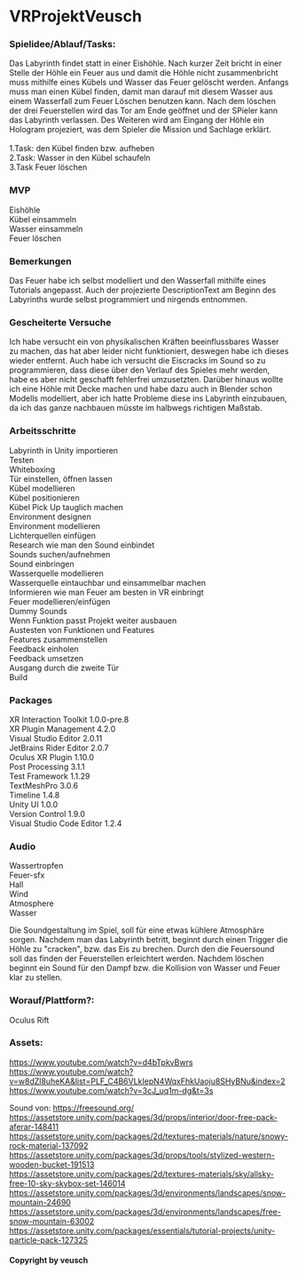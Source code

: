 # VRProjektVeusch

### Spielidee/Ablauf/Tasks: 
Das Labyrinth findet statt in einer Eishöhle. Nach kurzer Zeit bricht in einer Stelle der Höhle ein Feuer aus und damit die Höhle nicht zusammenbricht muss mithilfe eines Kübels und Wasser das Feuer gelöscht werden. Anfangs muss man einen Kübel finden, damit man darauf mit diesem Wasser aus einem Wasserfall zum Feuer Löschen benutzen kann. Nach dem löschen der drei Feuerstellen wird das Tor am Ende geöffnet und der SPieler kann das Labyrinth verlassen. Des Weiteren wird am Eingang der Höhle ein Hologram projeziert, was dem Spieler die Mission und Sachlage erklärt.<br> <br>
1.Task: den Kübel finden bzw. aufheben <br>
2.Task: Wasser in den Kübel schaufeln<br>
3.Task Feuer löschen<br>

### MVP
Eishöhle<br>
Kübel einsammeln<br>
Wasser einsammeln<br>
Feuer löschen<br>

### Bemerkungen
Das Feuer habe ich selbst modelliert und den Wasserfall mithilfe eines Tutorials angepasst. Auch der projezierte DescriptionText am Beginn des Labyrinths wurde selbst programmiert und nirgends entnommen.

### Gescheiterte Versuche
Ich habe versucht ein von physikalischen Kräften beeinflussbares Wasser zu machen, das hat aber leider nicht funktioniert, deswegen habe ich dieses wieder entfernt. Auch habe ich versucht die Eiscracks im Sound so zu programmieren, dass diese über den Verlauf des Spieles mehr werden, habe es aber nicht geschafft fehlerfrei umzusetzten. Darüber hinaus wollte ich eine Höhle mit Decke machen und habe dazu auch in Blender schon Modells modelliert, aber ich hatte Probleme diese ins Labyrinth einzubauen, da ich das ganze nachbauen müsste im halbwegs richtigen Maßstab.


### Arbeitsschritte
Labyrinth in Unity importieren<br>
Testen<br>
Whiteboxing<br>
Tür einstellen, öffnen lassen<br>
Kübel modellieren<br>
Kübel positionieren<br>
Kübel Pick Up tauglich machen<br>
Environment designen<br>
Environment modellieren<br>
Lichterquellen einfügen<br>
Research wie man den Sound einbindet<br>
Sounds suchen/aufnehmen<br>
Sound einbringen<br>
Wasserquelle modellieren<br>
Wasserquelle eintauchbar und einsammelbar machen<br>
Informieren wie man Feuer am besten in VR einbringt<br>
Feuer modellieren/einfügen<br>
Dummy Sounds<br>
Wenn Funktion passt Projekt weiter ausbauen<br>
Austesten von Funktionen und Features<br>
Features zusammenstellen<br>
Feedback einholen<br>
Feedback umsetzen<br>
Ausgang durch die zweite Tür<br>
Build<br>

### Packages
XR Interaction Toolkit 1.0.0-pre.8<br>
XR Plugin Management 4.2.0<br>
Visual Studio Editor 2.0.11<br>
JetBrains Rider Editor 2.0.7<br>
Oculus XR Plugin 1.10.0<br>
Post Processing 3.1.1<br>
Test Framework 1.1.29<br>
TextMeshPro 3.0.6<br>
Timeline 1.4.8<br>
Unity UI 1.0.0<br>
Version Control 1.9.0<br>
Visual Studio Code Editor 1.2.4<br>


### Audio
Wassertropfen<br>
Feuer-sfx<br>
Hall<br>
Wind<br>
Atmosphere<br>
Wasser<br>

Die Soundgestaltung im Spiel, soll für eine etwas kühlere Atmosphäre sorgen. Nachdem man das Labyrinth betritt, beginnt durch einen Trigger die Höhle zu "cracken", bzw. das Eis zu brechen. Durch den die Feuersound soll das finden der Feuerstellen erleichtert werden. Nachdem löschen beginnt ein Sound für den Dampf bzw. die Kollision von Wasser und Feuer klar zu stellen.  

### Worauf/Plattform?: 
Oculus Rift


### Assets: 
https://www.youtube.com/watch?v=d4bTpkvBwrs <br>
https://www.youtube.com/watch?v=w8dZl8uheKA&list=PLF_C4B6VLkIepN4WqxFhkUaoju8SHyBNu&index=2 <br>
https://www.youtube.com/watch?v=3cJ_uq1m-dg&t=3s <br>

Sound von: https://freesound.org/ <br>
https://assetstore.unity.com/packages/3d/props/interior/door-free-pack-aferar-148411<br>
https://assetstore.unity.com/packages/2d/textures-materials/nature/snowy-rock-material-137092<br>
https://assetstore.unity.com/packages/3d/props/tools/stylized-western-wooden-bucket-191513<br>
https://assetstore.unity.com/packages/2d/textures-materials/sky/allsky-free-10-sky-skybox-set-146014<br>
https://assetstore.unity.com/packages/3d/environments/landscapes/snow-mountain-24690<br>
https://assetstore.unity.com/packages/3d/environments/landscapes/free-snow-mountain-63002<br>
https://assetstore.unity.com/packages/essentials/tutorial-projects/unity-particle-pack-127325<br>




#### Copyright by veusch 

